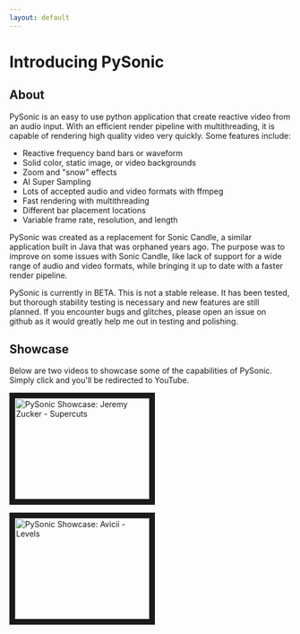 ```yaml
---
layout: default
---
```


# Introducing PySonic

## About

PySonic is an easy to use python application that create reactive video from an audio input. With an efficient render pipeline with multithreading, it is capable of rendering high quality video very quickly. Some features include:

- Reactive frequency band bars or waveform
- Solid color, static image, or video backgrounds
- Zoom and "snow" effects
- AI Super Sampling
- Lots of accepted audio and video formats with ffmpeg
- Fast rendering with multithreading
- Different bar placement locations
- Variable frame rate, resolution, and length

PySonic was created as a replacement for Sonic Candle, a similar application built in Java that was orphaned years ago. The purpose was to improve on some issues with Sonic Candle, like lack of support for a wide range of audio and video formats, while bringing it up to date with a faster render pipeline.

PySonic is currently in BETA. This is not a stable release. It has been tested, but thorough stability testing is necessary and new features are still planned. If you encounter bugs and glitches, please open an issue on github as it would greatly help me out in testing and polishing.

## Showcase

Below are two videos to showcase some of the capabilities of PySonic. Simply click and you'll be redirected to YouTube.

<a href="http://www.youtube.com/watch?feature=player_embedded&v=DYgUEoXwa1Q
" target="_blank"><img src="http://img.youtube.com/vi/DYgUEoXwa1Q/0.jpg" 
alt="PySonic Showcase: Jeremy Zucker - Supercuts" width="240" height="180" border="10" /></a>

<a href="http://www.youtube.com/watch?feature=player_embedded&v=39qQJ664yg8
" target="_blank"><img src="http://img.youtube.com/vi/39qQJ664yg8/0.jpg" 
alt="PySonic Showcase: Avicii - Levels" width="240" height="180" border="10" /></a>